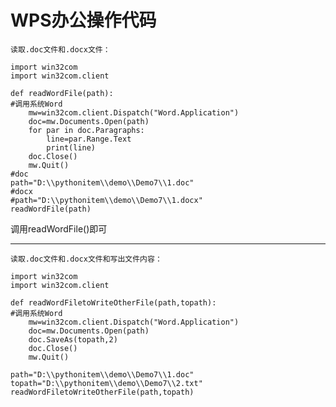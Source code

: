 # WPS办公操作代码

`读取.doc文件和.docx文件：`

    import win32com
    import win32com.client
    
    def readWordFile(path):
    #调用系统Word
    	mw=win32com.client.Dispatch("Word.Application")
    	doc=mw.Documents.Open(path)
    	for par in doc.Paragraphs:
    		line=par.Range.Text
    		print(line)
   	    doc.Close()
    	mw.Quit()
    #doc
    path="D:\\pythonitem\\demo\\Demo7\\1.doc"
	#docx
	#path="D:\\pythonitem\\demo\\Demo7\\1.docx"
    readWordFile(path)
    
调用readWordFile()即可

***

`读取.doc文件和.docx文件和写出文件内容：`

    
    import win32com
    import win32com.client
    
    def readWordFiletoWriteOtherFile(path,topath):
    #调用系统Word
   		mw=win32com.client.Dispatch("Word.Application")
    	doc=mw.Documents.Open(path)
    	doc.SaveAs(topath,2)
    	doc.Close()
   	    mw.Quit()
    
    path="D:\\pythonitem\\demo\\Demo7\\1.doc"
    topath="D:\\pythonitem\\demo\\Demo7\\2.txt"
    readWordFiletoWriteOtherFile(path,topath)
    
